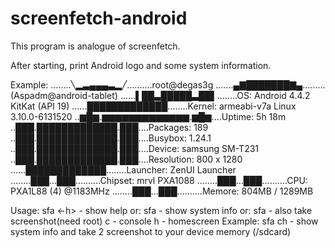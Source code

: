 # screenfetch-android

This program is analogue of screenfetch.

After starting, print Android logo and some system information.

Example:
........╲▂▃▄▄▄▃▂╱..........root@degas3g
.......▄▇███████▇▄.........(Aspadm@android-tablet)
......▌██▃█████▃██▌........OS: Android 4.4.2 KitKat (API 19)
......█████████████........Kernel: armeabi-v7a Linux 3.10.0-6131520
..▆█▆.▆▆▆▆▆▆▆▆▆▆▆▆▆.▆█▆....Uptime: 5h 18m
..███.█████████████.███....Packages: 189
..███.█████████████.███....Busybox: 1.24.1
..███.█████████████.███....Device: samsung SM-T231
..███.█████████████.███....Resolution: 800 x 1280
......█████████████........Launcher: ZenUI Launcher
........███...███..........Chipset: mrvl PXA1088
........███...███..........CPU:  PXA1L88 (4) @1183MHz
........███...███..........Memore: 804MB / 1289MB


Usage: sfa <-h>    - show help
   or: sfa         - show system info
   or: sfa <c><h>  - also take screenshot(need root)
                      c - console
                      h - homescreen
Example: sfa ch - show system info and take 2 screenshot to your device memory (/sdcard)
